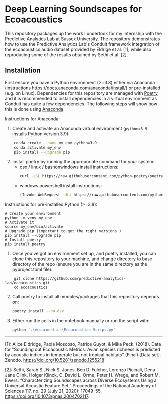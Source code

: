 # Deep Learning Soundscapes for Ecoacoustics

This repository packages up the work I undertook for my internship with the Predictive Analytics Lab at Sussex University. The repository demonstrates how to use the Predictive Analytics Lab's Conduit framework integration of the ecoacoustics audio dataset provided by Eldrige et al. [1], while also reproducing some of the results obtained by Sethi et al. [2].

## Installation
First ensure you have a Python environment (>=3.8) either via Anaconda 
(instructions https://docs.anaconda.com/anaconda/install/) or pre-installed (e.g. on Linux). 
Dependencies for this repository are managed with [Poetry] and it is recommended to install dependencies in a virtual environment as Conduit has quite a few dependencies. The following steps will show how this is done using [Anaconda].


Instructions for Anaconda:

1.  Create and activate an Anaconda virtual environment (`python=3.9` installs Python version 3.9):
```sh
    conda create --name my_env python=3.9
    conda activate my_env
    pip install --upgrade pip
```
2. Install poetry by running the approporiate command for your system:
    * osx / linux / bashonwindows install instructions:
        ```sh
        curl -sSL https://raw.githubusercontent.com/python-poetry/poetry/master/get-poetry.py | python -
        ```
    * windows powershell install instructions:
        ```sh
        (Invoke-WebRequest -Uri https://raw.githubusercontent.com/python-poetry/poetry/master/get-poetry.py -UseBasicParsing).Content | python -
        ```


Instructions for pre-installed Python (>=3.8):

```
# Create your environment
python -m venv my_env
# Activate it
source my_env/bin/activate
# Upgrade pip (important to get the right versions!)
pip install --upgrade pip
# Install poetry
pip install poetry
```




1. Once you've got an environment set up, and poetry installed, you can clone this repository to your machine,
and change directory to base directory of the repo (ensure you are in the same directory as the pyproject.toml file):

```
    git clone https://github.com/predictive-analytics-lab/ecoacoustics.git
    cd ecoacoustics
```
2. Call poetry to install all modules/packages that this repository depends on:
    ```sh
    poetry install --no-dev
    ```
3. Either run the cells in the notebook manually or run the script with:
    ```sh
    python '.\ecoacoustics\Ecoacoustics Script.py'
    ```
---
[1]: Alice Eldridge, Paola Moscoso, Patrice Guyot, & Mika Peck. (2018). Data for "Sounding out Ecoacoustic Metrics: Avian species richness is predicted by acoustic indices in temperate but not tropical habitats" (Final) [Data set]. Zenodo. https://doi.org/10.5281/zenodo.1255218

[2]: Sethi, Sarab S., Nick S. Jones, Ben D. Fulcher, Lorenzo Picinali, Dena Jane Clink, Holger Klinck, C. David L. Orme, Peter H. Wrege, and Robert M. Ewers. “Characterizing Soundscapes across Diverse Ecosystems Using a Universal Acoustic Feature Set.” Proceedings of the National Academy of Sciences 117, no. 29 (July 21, 2020): 17049–55. https://doi.org/10.1073/pnas.2004702117.

[//]: #
  [Poetry]: <https://python-poetry.org/>
  [Anaconda]: <https://docs.anaconda.com/anaconda/>
